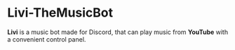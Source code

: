# Livi-TheMusicBot
**Livi** is a music bot made for Discord, that can play music from **YouTube** with a convenient control panel.
